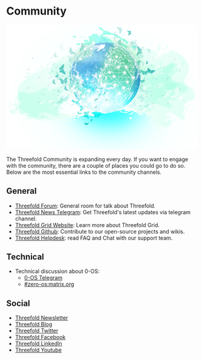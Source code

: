 # Community

![](./img/header.png)

The Threefold Community is expanding every day. If you want to engage with the community, there are a couple of places you could go to do so. Below are the most essential links to the community channels.

## General

* [Threefold Forum](https://forum.threefold.io): General room for talk about Threefold.
* [Threefold News Telegram](https://t.me/joinchat/BwOvOxxgK59GmRoZ2_sM0w): Get Threefold's latest updates via telegram channel.
* [Threefold Grid Website](https://www.threefold.io): Learn more about Threefold Grid.
* [Threefold Github](https://github.com/Threefoldfoundation/): Contribute to our open-source projects and wikis.
* [Threefold Helpdesk](https://threefoldfaq.crisp.help/en/): read FAQ and Chat with our support team.

## Technical

* Technical discussion about 0-OS:
  + [0-OS Telegram](https://t.me/zero_os_tech)
  + [#zero-os:matrix.org](https://app.element.io/#/room/#zero-os:matrix.org)

## Social

* [Threefold Newsletter](https://landing.mailerlite.com/webforms/landing/i3m3q8)
* [Threefold Blog](https://blog.Threefold.io)
* [Threefold Twitter](https://twitter.com/Threefold_io)
* [Threefold Facebook](https://facebook.com/Threefold.io)
* [Threefold LinkedIn](https://linkedin.com/company/Threefold-foundation/)
* [Threefold Youtube](https://youtube.com/c/ThreefoldFoundation)
